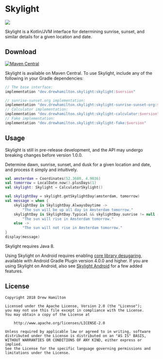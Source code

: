 # Skylight
![](https://github.com/drewhamilton/Skylight/workflows/CI/badge.svg?branch=master)

Skylight is a Kotlin/JVM interface for determining sunrise, sunset, and similar details for a given
location and date.

## Download
[![Maven Central](https://maven-badges.herokuapp.com/maven-central/dev.drewhamilton.skylight/skylight/badge.svg)](https://maven-badges.herokuapp.com/maven-central/dev.drewhamilton.skylight/skylight)

Skylight is available on Maven Central. To use Skylight, include any of the following in your Gradle
dependencies:

```groovy
// The base interface:
implementation "dev.drewhamilton.skylight:skylight:$version"

// sunrise-sunset.org implementation:
implementation "dev.drewhamilton.skylight:skylight-sunrise-sunset-org:$version"
// Calculator implementation:
implementation "dev.drewhamilton.skylight:skylight-calculator:$version"
// Fake implementation:
implementation "dev.drewhamilton.skylight:skylight-fake:$version"
```

## Usage
Skylight is still in pre-release development, and the API may undergo breaking changes before
version 1.0.0.

Determine dawn, sunrise, sunset, and dusk for a given location and date, and process it simply and
intuitively.

```kotlin
val amsterdam = Coordinates(52.3680, 4.9036)
val tomorrow = LocalDate.now().plusDays(1)
val skylight: Skylight = CalculatorSkylight()

val skylightDay = skylight.getSkylightDay(amsterdam, tomorrow)
val message = when {
    skylightDay is SkylightDay.AlwaysDaytime ->
        "The sun will be up all day in Amsterdam tomorrow."
    skylightDay is SkylightDay.Typical && skylightDay.sunrise != null ->
        "The sun will rise in Amsterdam tomorrow."
    else ->
        "The sun will not rise in Amsterdam tomorrow."
}
display(message)
```

Skylight requires Java 8.

Using Skylight on Android requires enabling
[core library desugaring](https://developer.android.com/studio/preview/features#j8-desugar),
available with Android Gradle Plugin version 4.0.0 and higher. If you are using Skylight on Android,
also see [Skylight Android](https://github.com/drewhamilton/SkylightAndroid) for a few added
features.

## License
```
Copyright 2018 Drew Hamilton

Licensed under the Apache License, Version 2.0 (the "License");
you may not use this file except in compliance with the License.
You may obtain a copy of the License at

    http://www.apache.org/licenses/LICENSE-2.0

Unless required by applicable law or agreed to in writing, software
distributed under the License is distributed on an "AS IS" BASIS,
WITHOUT WARRANTIES OR CONDITIONS OF ANY KIND, either express or implied.
See the License for the specific language governing permissions and
limitations under the License.
```
